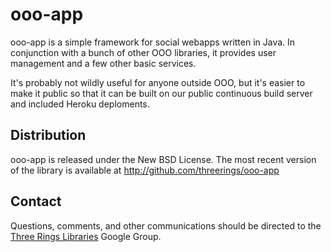 ooo-app
=======

ooo-app is a simple framework for social webapps written in Java. In
conjunction with a bunch of other OOO libraries, it provides user management
and a few other basic services.

It's probably not wildly useful for anyone outside OOO, but it's easier to make
it public so that it can be built on our public continuous build server and
included Heroku deploments.

Distribution
------------

ooo-app is released under the New BSD License. The most recent version of the
library is available at http://github.com/threerings/ooo-app

Contact
-------

Questions, comments, and other communications should be directed to the
[Three Rings Libraries] Google Group.

[Three Rings Libraries]: http://groups.google.com/group/ooo-libs

